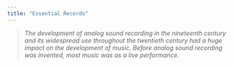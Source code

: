 ```yaml
---
title: "Essential Records"
---
```


> *The development of analog sound recording in the nineteenth century and its widespread use throughout the twentieth century had a huge impact on the development of music. Before analog sound recording was invented, most music was as a live performance.*
